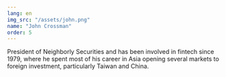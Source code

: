 ```yaml
---
lang: en
img_src: "/assets/john.png"
name: "John Crossman"
order: 5
---
```


President of Neighborly Securities and has been involved in fintech since 1979, where he spent most of his career in Asia opening several markets to foreign investment, particularly Taiwan and China.